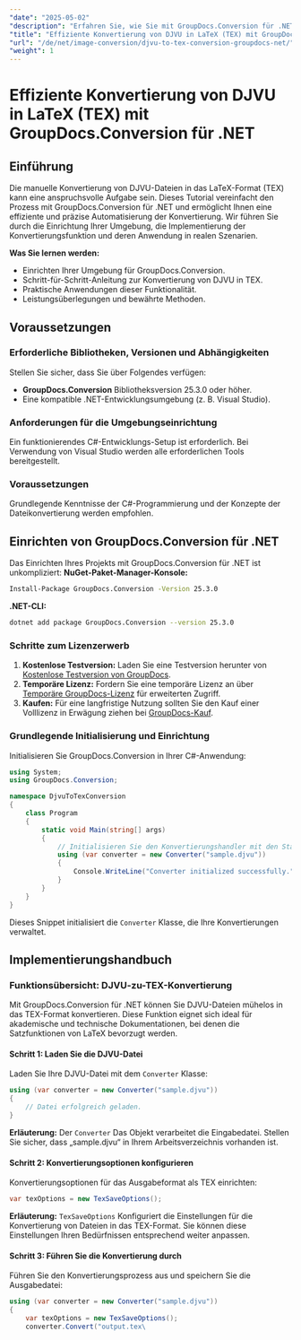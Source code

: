 ```yaml
---
"date": "2025-05-02"
"description": "Erfahren Sie, wie Sie mit GroupDocs.Conversion für .NET mühelos DJVU-Dateien in das TEX-Format konvertieren und so Ihre akademischen und technischen Dokumentationsprozesse optimieren."
"title": "Effiziente Konvertierung von DJVU in LaTeX (TEX) mit GroupDocs.Conversion für .NET"
"url": "/de/net/image-conversion/djvu-to-tex-conversion-groupdocs-net/"
"weight": 1
---
```


# Effiziente Konvertierung von DJVU in LaTeX (TEX) mit GroupDocs.Conversion für .NET
## Einführung
Die manuelle Konvertierung von DJVU-Dateien in das LaTeX-Format (TEX) kann eine anspruchsvolle Aufgabe sein. Dieses Tutorial vereinfacht den Prozess mit GroupDocs.Conversion für .NET und ermöglicht Ihnen eine effiziente und präzise Automatisierung der Konvertierung. Wir führen Sie durch die Einrichtung Ihrer Umgebung, die Implementierung der Konvertierungsfunktion und deren Anwendung in realen Szenarien.

**Was Sie lernen werden:**
- Einrichten Ihrer Umgebung für GroupDocs.Conversion.
- Schritt-für-Schritt-Anleitung zur Konvertierung von DJVU in TEX.
- Praktische Anwendungen dieser Funktionalität.
- Leistungsüberlegungen und bewährte Methoden.

## Voraussetzungen
### Erforderliche Bibliotheken, Versionen und Abhängigkeiten
Stellen Sie sicher, dass Sie über Folgendes verfügen:
- **GroupDocs.Conversion** Bibliotheksversion 25.3.0 oder höher.
- Eine kompatible .NET-Entwicklungsumgebung (z. B. Visual Studio).

### Anforderungen für die Umgebungseinrichtung
Ein funktionierendes C#-Entwicklungs-Setup ist erforderlich. Bei Verwendung von Visual Studio werden alle erforderlichen Tools bereitgestellt.

### Voraussetzungen
Grundlegende Kenntnisse der C#-Programmierung und der Konzepte der Dateikonvertierung werden empfohlen.

## Einrichten von GroupDocs.Conversion für .NET
Das Einrichten Ihres Projekts mit GroupDocs.Conversion für .NET ist unkompliziert:
**NuGet-Paket-Manager-Konsole:**
```bash
Install-Package GroupDocs.Conversion -Version 25.3.0
```
**\.NET-CLI:**
```bash
dotnet add package GroupDocs.Conversion --version 25.3.0
```
### Schritte zum Lizenzerwerb
1. **Kostenlose Testversion:** Laden Sie eine Testversion herunter von [Kostenlose Testversion von GroupDocs](https://releases.groupdocs.com/conversion/net/).
2. **Temporäre Lizenz:** Fordern Sie eine temporäre Lizenz an über [Temporäre GroupDocs-Lizenz](https://purchase.groupdocs.com/temporary-license/) für erweiterten Zugriff.
3. **Kaufen:** Für eine langfristige Nutzung sollten Sie den Kauf einer Volllizenz in Erwägung ziehen bei [GroupDocs-Kauf](https://purchase.groupdocs.com/buy).

### Grundlegende Initialisierung und Einrichtung
Initialisieren Sie GroupDocs.Conversion in Ihrer C#-Anwendung:
```csharp
using System;
using GroupDocs.Conversion;

namespace DjvuToTexConversion
{
    class Program
    {
        static void Main(string[] args)
        {
            // Initialisieren Sie den Konvertierungshandler mit den Standardeinstellungen.
            using (var converter = new Converter("sample.djvu"))
            {
                Console.WriteLine("Converter initialized successfully.");
            }
        }
    }
}
```
Dieses Snippet initialisiert die `Converter` Klasse, die Ihre Konvertierungen verwaltet.

## Implementierungshandbuch
### Funktionsübersicht: DJVU-zu-TEX-Konvertierung
Mit GroupDocs.Conversion für .NET können Sie DJVU-Dateien mühelos in das TEX-Format konvertieren. Diese Funktion eignet sich ideal für akademische und technische Dokumentationen, bei denen die Satzfunktionen von LaTeX bevorzugt werden.
#### Schritt 1: Laden Sie die DJVU-Datei
Laden Sie Ihre DJVU-Datei mit dem `Converter` Klasse:
```csharp
using (var converter = new Converter("sample.djvu"))
{
    // Datei erfolgreich geladen.
}
```
**Erläuterung:** Der `Converter` Das Objekt verarbeitet die Eingabedatei. Stellen Sie sicher, dass „sample.djvu“ in Ihrem Arbeitsverzeichnis vorhanden ist.
#### Schritt 2: Konvertierungsoptionen konfigurieren
Konvertierungsoptionen für das Ausgabeformat als TEX einrichten:
```csharp
var texOptions = new TexSaveOptions();
```
**Erläuterung:** `TexSaveOptions` Konfiguriert die Einstellungen für die Konvertierung von Dateien in das TEX-Format. Sie können diese Einstellungen Ihren Bedürfnissen entsprechend weiter anpassen.
#### Schritt 3: Führen Sie die Konvertierung durch
Führen Sie den Konvertierungsprozess aus und speichern Sie die Ausgabedatei:
```csharp
using (var converter = new Converter("sample.djvu"))
{
    var texOptions = new TexSaveOptions();
    converter.Convert("output.tex\
